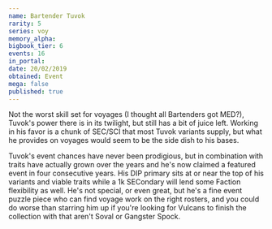 ```yaml
---
name: Bartender Tuvok
rarity: 5
series: voy
memory_alpha:
bigbook_tier: 6
events: 16
in_portal:
date: 20/02/2019
obtained: Event
mega: false
published: true
---
```


Not the worst skill set for voyages (I thought all Bartenders got MED?), Tuvok's power there is in its twilight, but still has a bit of juice left. Working in his favor is a chunk of SEC/SCI that most Tuvok variants supply, but what he provides on voyages would seem to be the side dish to his bases.

Tuvok's event chances have never been prodigious, but in combination with traits have actually grown over the years and he's now claimed a featured event in four consecutive years. His DIP primary sits at or near the top of his variants and viable traits while a 1k SECondary will lend some Faction flexibility as well. He's not special, or even great, but he's a fine event puzzle piece who can find voyage work on the right rosters, and you could do worse than starring him up if you're looking for Vulcans to finish the collection with that aren't Soval or Gangster Spock.
